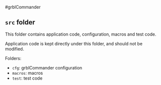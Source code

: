 #grblCommander

## `src` folder

This folder contains application code, configuration, macros and test code.

Application code is kept directly under this folder, and should not be modified.

Folders:

* `cfg`: grblCommander configuration
* `macros`: macros
* `test`: test code
